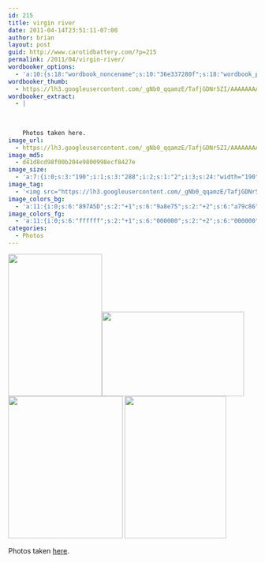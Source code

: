 ```yaml
---
id: 215
title: virgin river
date: 2011-04-14T23:51:11-07:00
author: brian
layout: post
guid: http://www.carotidbattery.com/?p=215
permalink: /2011/04/virgin-river/
wordbooker_options:
  - 'a:10:{s:18:"wordbook_noncename";s:10:"36e337280f";s:18:"wordbook_page_post";s:4:"-100";s:18:"wordbook_orandpage";s:1:"2";s:23:"wordbook_default_author";s:1:"2";s:23:"wordbook_extract_length";s:3:"256";s:19:"wordbook_actionlink";s:3:"300";s:26:"wordbooker_publish_default";s:2:"on";s:18:"wordbook_attribute";s:31:"Posted a new post on their blog";s:29:"wordbooker_status_update_text";s:35:": New blog post :  %title% - %link%";s:20:"wordbook_comment_get";s:2:"on";}'
wordbooker_thumb:
  - https://lh3.googleusercontent.com/_gNb0_qqamzE/TafjGDNr5ZI/AAAAAAAAJR0/_M7iTHAuipA/s288/IMG_8461_stitch.jpg
wordbooker_extract:
  - |
    
    
    
    Photos taken here.
image_url:
  - https://lh3.googleusercontent.com/_gNb0_qqamzE/TafjGDNr5ZI/AAAAAAAAJR0/_M7iTHAuipA/s288/IMG_8461_stitch.jpg
image_md5:
  - d41d8cd98f00b204e9800998ecf8427e
image_size:
  - 'a:7:{i:0;s:3:"190";i:1;s:3:"288";i:2;s:1:"2";i:3;s:24:"width="190" height="288"";s:4:"bits";s:1:"8";s:8:"channels";s:1:"3";s:4:"mime";s:10:"image/jpeg";}'
image_tag:
  - '<img src="https://lh3.googleusercontent.com/_gNb0_qqamzE/TafjGDNr5ZI/AAAAAAAAJR0/_M7iTHAuipA/s288/IMG_8461_stitch.jpg?w=560" title="Center"   alt=""    />'
image_colors_bg:
  - 'a:11:{i:0;s:6:"897A5D";s:2:"+1";s:6:"9a8e75";s:2:"+2";s:6:"a79c86";s:2:"+3";s:6:"c5bdaf";s:2:"+4";s:6:"e1ded6";s:2:"+5";s:6:"f4f2ef";i:-1;s:6:"74684f";i:-2;s:6:"675c46";i:-3;s:6:"453d2f";i:-4;s:6:"221f17";i:-5;s:6:"0e0c09";}'
image_colors_fg:
  - 'a:11:{i:0;s:6:"ffffff";s:2:"+1";s:6:"000000";s:2:"+2";s:6:"000000";s:2:"+3";s:6:"453d2f";s:2:"+4";s:6:"675c46";s:2:"+5";s:6:"675c46";i:-1;s:6:"ffffff";i:-2;s:6:"e1ded6";i:-3;s:6:"c5bdaf";i:-4;s:6:"c5bdaf";i:-5;s:6:"a79c86";}'
categories:
  - Photos
---
```

[](https://picasaweb.google.com/briankgalloway/Stitches#)[<img title="Center" src="https://i1.wp.com/lh3.googleusercontent.com/_gNb0_qqamzE/TafjGDNr5ZI/AAAAAAAAJR0/_M7iTHAuipA/s288/IMG_8461_stitch.jpg?resize=190%2C288&#038;ssl=1" alt="" width="190" height="288" data-recalc-dims="1" />](https://picasaweb.google.com/briankgalloway/Stitches#)<img title="Left" src="https://i1.wp.com/lh6.googleusercontent.com/_gNb0_qqamzE/TafjLgUcRdI/AAAAAAAAJR8/EC14meYkrTw/s288/IMG_8457_stitch.jpg?resize=288%2C171&#038;ssl=1" alt="" width="288" height="171" data-recalc-dims="1" />  [](https://picasaweb.google.com/briankgalloway/Stitches#)[<img title="Right" src="https://i2.wp.com/lh5.googleusercontent.com/_gNb0_qqamzE/TafjPOi562I/AAAAAAAAJSE/DdKBcwC-V40/s288/IMG_8463_stitch.jpg?resize=232%2C288&#038;ssl=1" alt="" width="232" height="288" data-recalc-dims="1" />](https://picasaweb.google.com/briankgalloway/Stitches#) [<img title="Tisha" src="https://i2.wp.com/lh6.googleusercontent.com/_gNb0_qqamzE/TafpXeSBmbI/AAAAAAAAJSk/MOS9exKIw9Q/s288/IMG_8468.JPG?resize=206%2C288&#038;ssl=1" alt="" width="206" height="288" data-recalc-dims="1" />](https://picasaweb.google.com/briankgalloway/Stitches#)[  
](https://picasaweb.google.com/briankgalloway/Stitches#) 

Photos taken <a title="Virgin River" href="http://maps.google.com/?ie=UTF8&hq=&hnear=Solana+Beach,+San+Diego,+California&ll=36.921223,-113.857241&spn=0.004683,0.013733&t=h&z=17" target="_blank">here</a>.